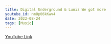 ```yaml
---
title: Digital Underground & Luniz We got more
youtube_id: nmOp06kKwv4
date: 2022-08-24
tags: [Music]
---
```


[YouTube Link](https://www.youtube.com/watch?v=nmOp06kKwv4)
